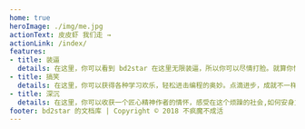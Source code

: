 ```yaml
---
home: true
heroImage: ./img/me.jpg
actionText: 皮皮虾 我们走 →
actionLink: /index/
features:
- title: 装逼
  details: 在这里，你可以看到 bd2star 在这里无限装逼，所以你可以尽情打脸。就算你懂，没关系，打了脸再说~
- title: 搞笑
  details: 在这里，你可以获得各种学习欢乐，轻松进击编程的奥妙。点滴进步，成就不一样的你。
- title: 深沉
  details: 在这里，你可以收获一个匠心精神作者的情怀，感受在这个烦躁的社会,如何安身立命。
footer: bd2star 的文档库 | Copyright © 2018 不疯魔不成活
---
```

